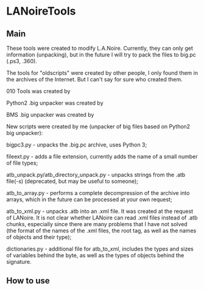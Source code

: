 # LANoireTools
## Main
These tools were created to modify L.A.Noire. Currently, they can only get information (unpacking), but in the future I will try to pack the files to big.pc (.ps3, .360).

The tools for "oldscripts" were created by other people, I only found them in the archives of the Internet. But I can't say for sure who created them.

010 Tools was created by

Python2 .big unpacker was created by

BMS .big unpacker was created by

New scripts were created by me (unpacker of big files based on Python2 big unpacker):

bigpc3.py - unpacks the .big.pc archive, uses Python 3;

fileext.py - adds a file extension, currently adds the name of a small number of file types;

atb_unpack.py/atb_directory_unpack.py - unpacks strings from the .atb file(-s) (deprecated, but may be useful to someone);

atb_to_array.py - performs a complete decompression of the archive into arrays, which in the future can be processed at your own request;

atb_to_xml.py - unpacks .atb into an .xml file. It was created at the request of LANoire. It is not clear whether LANoire can read .xml files instead of .atb chunks, especially since there are many problems that I have not solved (the format of the names of the .xml files, the root tag, as well as the names of objects and their type);

dictionaries.py - additional file for atb_to_xml, includes the types and sizes of variables behind the byte, as well as the types of objects behind the signature.

## How to use
